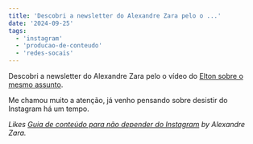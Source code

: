 ```yaml
---
title: 'Descobri a newsletter do Alexandre Zara pelo o ...'
date: '2024-09-25'
tags:
  - 'instagram'
  - 'producao-de-conteudo'
  - 'redes-socais'
---
```


Descobri a newsletter do Alexandre Zara pelo o vídeo do [Elton sobre o mesmo assunto](https://www.youtube.com/watch?v=gwKh9UDcLj4).

Me chamou muito a atenção, já venho pensando sobre desistir do Instagram há um tempo.

_Likes [Guia de conteúdo para não depender do Instagram](https://zaraalexandre.substack.com/p/o-conteudo-perene-pode-salvar-sua) by Alexandre Zara._
